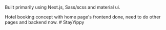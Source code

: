 Built primarily using Next.js, Sass/scss and material ui.

Hotel booking concept with home page's frontend done, need to do other pages and backend now.
#   S t a y Y i p p y  
 